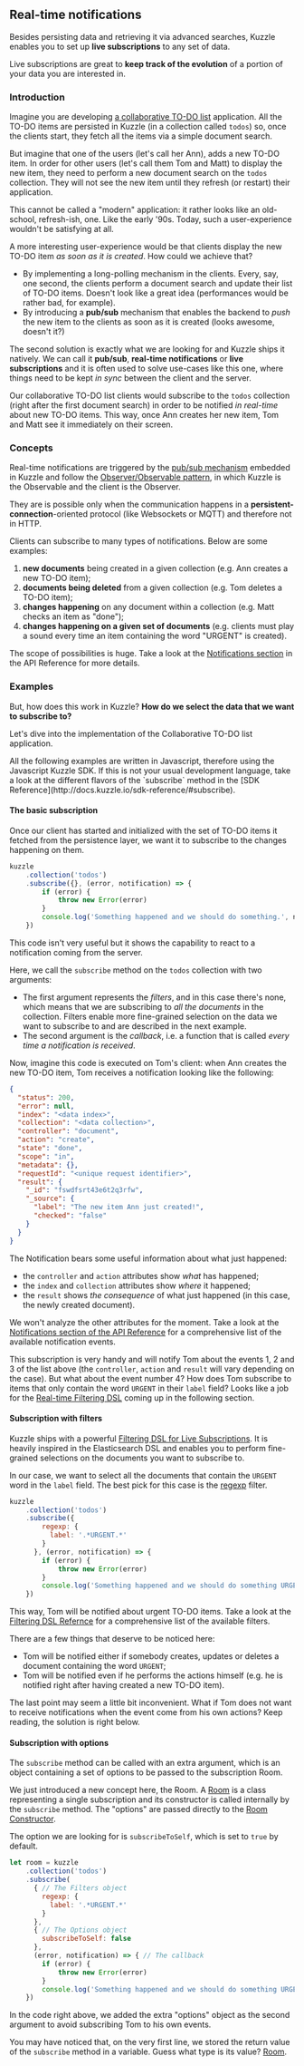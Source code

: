 ## Real-time notifications

Besides persisting data and retrieving it via advanced searches, Kuzzle enables you to set up **live subscriptions** to any set of data.

Live subscriptions are great to **keep track of the evolution** of a portion of your data you are interested in.

### Introduction

Imagine you are developing [a collaborative TO-DO list](http://kuzzle.io/demos-tutorials/real-time-collaborative-todo-list/) application. All the TO-DO items are persisted in Kuzzle (in a collection called `todos`) so, once the clients start, they fetch all the items via a simple document search.

But imagine that one of the users (let's call her Ann), adds a new TO-DO item. In order for other users (let's call them Tom and Matt) to display the new item, they need to perform a new document search on the `todos` collection. They will not see the new item until they refresh (or restart) their application.

This cannot be called a "modern" application: it rather looks like an old-school, refresh-ish, one. Like the early '90s. Today, such a user-experience wouldn't be satisfying at all.

A more interesting user-experience would be that clients display the new TO-DO item _as soon as it is created_. How could we achieve that?

* By implementing a long-polling mechanism in the clients. Every, say, one second, the clients perform a document search and update their list of TO-DO items. Doesn't look like a great idea (performances would be rather bad, for example).
* By introducing a **pub/sub** mechanism that enables the backend to _push_ the new item to the clients as soon as it is created (looks awesome, doesn't it?)

The second solution is exactly what we are looking for and Kuzzle ships it natively. We can call it **pub/sub**, **real-time notifications** or **live subscriptions** and it is often used to solve use-cases like this one, where things need to be kept _in sync_ between the client and the server.

Our collaborative TO-DO list clients would subscribe to the `todos` collection (right after the first document search) in order to be notified _in real-time_ about new TO-DO items. This way, once Ann creates her new item, Tom and Matt see it immediately on their screen.

### Concepts

Real-time notifications are triggered by the [pub/sub mechanism](https://en.wikipedia.org/wiki/Publish%E2%80%93subscribe_pattern) embedded in Kuzzle and follow the [Observer/Observable pattern](https://en.wikipedia.org/wiki/Observer_pattern), in which Kuzzle is the Observable and the client is the Observer.

They are is possible only when the communication happens in a **persistent-connection**-oriented protocol (like Websockets or MQTT) and therefore not in HTTP.

Clients can subscribe to many types of notifications. Below are some examples:

1. **new documents** being created in a given collection (e.g. Ann creates a new TO-DO item);
2. **documents being deleted** from a given collection (e.g. Tom deletes a TO-DO item);
3. **changes happening** on any document within a collection (e.g. Matt checks an item as "done");
4. **changes happening on a given set of documents** (e.g. clients must play a sound every time an item containing the word "URGENT" is created).

The scope of possibilities is huge. Take a look at the [Notifications section](http://docs.kuzzle.io/api-reference/?others#notifications) in the API Reference for more details.

### Examples

But, how does this work in Kuzzle? **How do we select the data that we want to subscribe to?**

Let's dive into the implementation of the Collaborative TO-DO list application.

<aside class="notice">
All the following examples are written in Javascript, therefore using the Javascript Kuzzle SDK. If this is not your usual development language, take a look at the different flavors of the `subscribe` method in the [SDK Reference](http://docs.kuzzle.io/sdk-reference/#subscribe).
</aside>

#### The basic subscription

Once our client has started and initialized with the set of TO-DO items it fetched from the persistence layer, we want it to subscribe to the changes happening on them.

```javascript
kuzzle
    .collection('todos')
    .subscribe({}, (error, notification) => {
        if (error) {
            throw new Error(error)
        }
        console.log('Something happened and we should do something.', notification)
    })
```

This code isn't very useful but it shows the capability to react to a notification coming from the server. 

Here, we call the `subscribe` method on the `todos` collection with two arguments:

* The first argument represents the _filters_, and in this case there's none, which means that we are subscribing to _all the documents_ in the collection. Filters enable more fine-grained selection on the data we want to subscribe to and are described in the next example.
* The second argument is the _callback_, i.e. a function that is called _every time a notification is received_.

Now, imagine this code is executed on Tom's client: when Ann creates the new TO-DO item, Tom receives a notification looking like the following:

```json
{
  "status": 200,
  "error": null,
  "index": "<data index>",
  "collection": "<data collection>",
  "controller": "document",
  "action": "create",
  "state": "done",
  "scope": "in",
  "metadata": {},
  "requestId": "<unique request identifier>",
  "result": {
    "_id": "fswdfsrt43e6t2q3rfw",
    "_source": {
      "label": "The new item Ann just created!",
      "checked": "false"
    }
  }
}
```

The Notification bears some useful information about what just happened:

* the `controller` and `action` attributes show *what* has happened;
* the `index` and `collection` attributes show *where* it happened;
* the `result` shows *the consequence* of what just happened (in this case, the newly created document).

We won't analyze the other attributes for the moment. Take a look at the [Notifications section of the API Reference](http://kuzzleio.github.io/kuzzle-api-documentation/#notifications) for a comprehensive list of the available notification events.

This subscription is very handy and will notify Tom about the events 1, 2 and 3 of the list above (the `controller`, `action` and `result` will vary depending on the case). But what about the event number 4? How does Tom subscribe to items that only contain the word `URGENT` in their `label` field? Looks like a job for the [Real-time Filtering DSL](http://docs.kuzzle.io/real-time-filters/) coming up in the following section.

#### Subscription with filters

Kuzzle ships with a powerful [Filtering DSL for Live Subscriptions](http://docs.kuzzle.io/real-time-filters/). It is heavily inspired in the Elasticsearch DSL and enables you to perform fine-grained selections on the documents you want to subscribe to.

In our case, we want to select all the documents that contain the `URGENT` word in the `label` field. The best pick for this case is the [regexp](http://docs.kuzzle.io/real-time-filters/#regexp) filter.

```javascript
kuzzle
    .collection('todos')
    .subscribe({
        regexp: {
          label: '.*URGENT.*'
        }
      }, (error, notification) => {
        if (error) {
            throw new Error(error)
        }
        console.log('Something happened and we should do something URGENTLY.', notification)
    })
```

This way, Tom will be notified about urgent TO-DO items. Take a look at the [Filtering DSL Refernce](http://docs.kuzzle.io/real-time-filters/) for a comprehensive list of the available filters.

There are a few things that deserve to be noticed here:

* Tom will be notified either if somebody creates, updates or deletes a document containing the word `URGENT`;
* Tom will be notified even if he performs the actions himself (e.g. he is notified right after having created a new TO-DO item).

The last point may seem a little bit inconvenient. What if Tom does not want to receive notifications when the event come from his own actions? Keep reading, the solution is right below.

#### Subscription with options

The `subscribe` method can be called with an extra argument, which is an object containing a set of options to be passed to the subscription Room.

We just introduced a new concept here, the Room. A [Room](http://kuzzleio.github.io/sdk-documentation/#kuzzleroom) is a class representing a single subscription and its constructor is called internally by the `subscribe` method. The "options" are passed directly to the [Room Constructor](http://kuzzleio.github.io/sdk-documentation/#constructors72).

The option we are looking for is `subscribeToSelf`, which is set to `true` by default.

```javascript
let room = kuzzle
    .collection('todos')
    .subscribe(
      { // The Filters object
        regexp: {
          label: '.*URGENT.*'
        }
      }, 
      { // The Options object
        subscribeToSelf: false
      },
      (error, notification) => { // The callback
        if (error) {
            throw new Error(error)
        }
        console.log('Something happened and we should do something URGENTLY.', notification)
    })
```

In the code right above, we added the extra "options" object as the second argument to avoid subscribing Tom to his own events.

You may have noticed that, on the very first line, we stored the return value of the `subscribe` method in a variable. Guess what type is its value? [Room](http://kuzzleio.github.io/sdk-documentation/#kuzzleroom).
